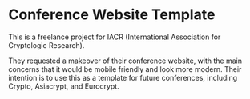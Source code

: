 # Conference Website Template
This is a freelance project for IACR (International Association for Cryptologic Research).

They requested a makeover of their conference website, with the main concerns that it would be mobile friendly and look more modern. Their intention is to use this as a template for future conferences, including Crypto, Asiacrypt, and Eurocrypt.
